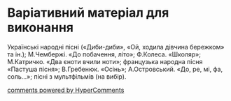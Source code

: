 <div id="hypercomments_widget" class="js-hypercomments-widget invisible"></div>

# Варіативний матеріал для виконання

Українські народні пісні («Диби-диби», «Ой, ходила дівчина бережком» та ін.); М.Чембержі. «До побачення, літо»; Ф.Колеса. «Школяр»; М.Катричко. «Два єноти вчили ноти»; французька народна пісня «Пастуша пісня»; В.Гребенюк. «Осінь»; А.Островський. «До, ре, мі, фа, соль...»; пісні з мультфільмів (на вибір).

<div class="js-hypercomments-container">
    <a href="http://hypercomments.com" class="hc-link" title="comments widget">comments powered by HyperComments</a>
</div>